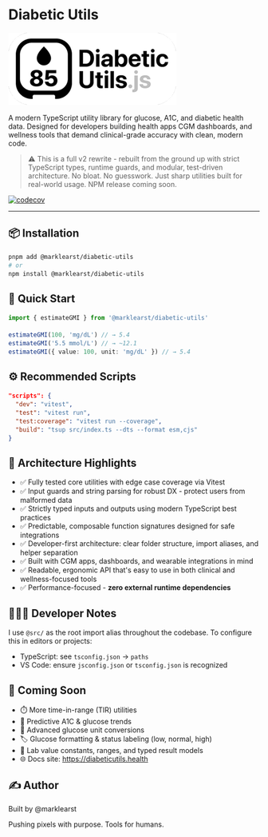 # Diabetic Utils

![Diabetic Utils Logo](https://raw.githubusercontent.com/marklearst/diabetic-utils/refs/heads/main/assets/dujs.png)



A modern TypeScript utility library for glucose, A1C, and diabetic health data. Designed for developers building health apps CGM dashboards, and wellness tools that demand clinical-grade accuracy with clean, modern code.

> ⚠️ This is a full v2 rewrite - rebuilt from the ground up with strict TypeScript types, runtime guards, and modular, test-driven architecture.
> No bloat. No guesswork. Just sharp utilities built for real-world usage.
> NPM release coming soon.

[![codecov](https://codecov.io/gh/marklearst/diabetic-utils/branch/main/graph/badge.svg)](https://codecov.io/gh/marklearst/diabetic-utils)

---

## 📦 Installation

```bash
pnpm add @marklearst/diabetic-utils
# or
npm install @marklearst/diabetic-utils
```

## 🧪 Quick Start

```ts
import { estimateGMI } from '@marklearst/diabetic-utils'

estimateGMI(100, 'mg/dL') // → 5.4
estimateGMI('5.5 mmol/L') // → ~12.1
estimateGMI({ value: 100, unit: 'mg/dL' }) // → 5.4
```

## ⚙️ Recommended Scripts

```json
"scripts": {
  "dev": "vitest",
  "test": "vitest run",
  "test:coverage": "vitest run --coverage",
  "build": "tsup src/index.ts --dts --format esm,cjs"
}
```

## 🧱 Architecture Highlights

- ✅ Fully tested core utilities with edge case coverage via Vitest
- ✅ Input guards and string parsing for robust DX - protect users from malformed data
- ✅ Strictly typed inputs and outputs using modern TypeScript best practices
- ✅ Predictable, composable function signatures designed for safe integrations
- ✅ Developer-first architecture: clear folder structure, import aliases, and helper separation
- ✅ Built with CGM apps, dashboards, and wearable integrations in mind
- ✅ Readable, ergonomic API that's easy to use in both clinical and wellness-focused tools
- ✅ Performance-focused - **zero external runtime dependencies**

## 👨🏻‍💻 Developer Notes

I use `@src/` as the root import alias throughout the codebase.
To configure this in editors or projects:

- TypeScript: see `tsconfig.json` → `paths`
- VS Code: ensure `jsconfig.json` or `tsconfig.json` is recognized

## 🌱 Coming Soon

- ⏱️ More time-in-range (TIR) utilities
- 🧠 Predictive A1C & glucose trends
- 🔁 Advanced glucose unit conversions
- 🏷️ Glucose formatting & status labeling (low, normal, high)
- 🧪 Lab value constants, ranges, and typed result models
- 🌐 Docs site: <https://diabeticutils.health>

## ✍️ Author

Built by @marklearst

Pushing pixels with purpose. Tools for humans.
